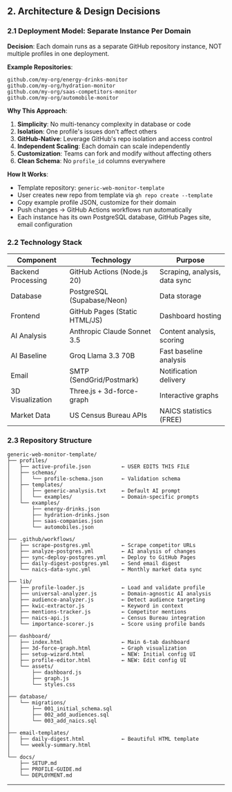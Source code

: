 ## 2. Architecture & Design Decisions

### 2.1 Deployment Model: Separate Instance Per Domain

**Decision**: Each domain runs as a separate GitHub repository instance, NOT multiple profiles in one deployment.

**Example Repositories**:
```
github.com/my-org/energy-drinks-monitor
github.com/my-org/hydration-monitor
github.com/my-org/saas-competitors-monitor
github.com/my-org/automobile-monitor
```

**Why This Approach**:
1. **Simplicity**: No multi-tenancy complexity in database or code
2. **Isolation**: One profile's issues don't affect others
3. **GitHub-Native**: Leverage GitHub's repo isolation and access control
4. **Independent Scaling**: Each domain can scale independently
5. **Customization**: Teams can fork and modify without affecting others
6. **Clean Schema**: No `profile_id` columns everywhere

**How It Works**:
- Template repository: `generic-web-monitor-template`
- User creates new repo from template via `gh repo create --template`
- Copy example profile JSON, customize for their domain
- Push changes → GitHub Actions workflows run automatically
- Each instance has its own PostgreSQL database, GitHub Pages site, email configuration

### 2.2 Technology Stack

| Component | Technology | Purpose |
|-----------|-----------|---------|
| Backend Processing | GitHub Actions (Node.js 20) | Scraping, analysis, data sync |
| Database | PostgreSQL (Supabase/Neon) | Data storage |
| Frontend | GitHub Pages (Static HTML/JS) | Dashboard hosting |
| AI Analysis | Anthropic Claude Sonnet 3.5 | Content analysis, scoring |
| AI Baseline | Groq Llama 3.3 70B | Fast baseline analysis |
| Email | SMTP (SendGrid/Postmark) | Notification delivery |
| 3D Visualization | Three.js + 3d-force-graph | Interactive graphs |
| Market Data | US Census Bureau APIs | NAICS statistics (FREE) |

### 2.3 Repository Structure

```
generic-web-monitor-template/
├── profiles/
│   ├── active-profile.json          ← USER EDITS THIS FILE
│   ├── schemas/
│   │   └── profile-schema.json      ← Validation schema
│   ├── templates/
│   │   ├── generic-analysis.txt     ← Default AI prompt
│   │   └── examples/                ← Domain-specific prompts
│   └── examples/
│       ├── energy-drinks.json
│       ├── hydration-drinks.json
│       ├── saas-companies.json
│       └── automobiles.json
│
├── .github/workflows/
│   ├── scrape-postgres.yml          ← Scrape competitor URLs
│   ├── analyze-postgres.yml         ← AI analysis of changes
│   ├── sync-deploy-postgres.yml     ← Deploy to GitHub Pages
│   ├── daily-digest-postgres.yml    ← Send email digest
│   └── naics-data-sync.yml          ← Monthly market data sync
│
├── lib/
│   ├── profile-loader.js            ← Load and validate profile
│   ├── universal-analyzer.js        ← Domain-agnostic AI analysis
│   ├── audience-analyzer.js         ← Detect audience targeting
│   ├── kwic-extractor.js            ← Keyword in context
│   ├── mentions-tracker.js          ← Competitor mentions
│   ├── naics-api.js                 ← Census Bureau integration
│   └── importance-scorer.js         ← Score using profile bands
│
├── dashboard/
│   ├── index.html                   ← Main 6-tab dashboard
│   ├── 3d-force-graph.html          ← Graph visualization
│   ├── setup-wizard.html            ← NEW: Initial config UI
│   ├── profile-editor.html          ← NEW: Edit config UI
│   └── assets/
│       ├── dashboard.js
│       ├── graph.js
│       └── styles.css
│
├── database/
│   └── migrations/
│       ├── 001_initial_schema.sql
│       ├── 002_add_audiences.sql
│       └── 003_add_naics.sql
│
├── email-templates/
│   ├── daily-digest.html            ← Beautiful HTML template
│   └── weekly-summary.html
│
└── docs/
    ├── SETUP.md
    ├── PROFILE-GUIDE.md
    └── DEPLOYMENT.md
```

---

